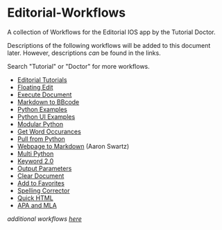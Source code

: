# Editorial-Workflows
A collection of Workflows for the Editorial IOS app by the Tutorial Doctor.

Descriptions of the following workflows will be added to this document later. However, descriptions *can* be found in the links.

Search "Tutorial" or "Doctor" for more workflows.

- [Editorial Tutorials](http://www.editorial-workflows.com/workflow/5859804404776960/PM_C8vZwlz4)
- [Floating Edit](http://www.editorial-workflows.com/workflow/5770788456103936/-PFBX7hKlBw)
- [Execute Document](http://www.editorial-workflows.com/workflow/5249660746727424/c2P2aGjejaU)
- [Markdown to BBcode](http://www.editorial-workflows.com/workflow/5315836059320320/YGssYabqEYU)
- [Python Examples](http://www.editorial-workflows.com/workflow/5898713587253248/eZ7XRZqHdVE)
- [Python UI Examples](http://www.editorial-workflows.com/workflow/5858898837766144/0v1-GD4kr80)
- [Modular Python](http://www.editorial-workflows.com/workflow/5284439445733376/azjk271i9uw)
- [Get Word Occurances](http://www.editorial-workflows.com/workflow/4931186304483328/iRgr1iUQsp8)
- [Pull from Python](http://www.editorial-workflows.com/workflow/6619515399962624/mm8VT2uyIWM)
- [Webpage to Markdown](http://editorial-app.appspot.com/workflow/5853676023316480/fM1Ff_dYwQg) (Aaron Swartz)
- [Multi Python](http://www.editorial-workflows.com/workflow/5902748843245568/njj7ceBibXc)
- [Keyword 2.0](http://www.editorial-workflows.com/workflow/5285104091922432/A-C6zjLS1bI)
- [Output Parameters](http://www.editorial-workflows.com/workflow/5820652556648448/lDDZ2qMlBFA)
- [Clear Document](http://www.editorial-workflows.com/workflow/5885712721248256/QERuvOeV4I0)
- [Add to Favorites](http://www.editorial-workflows.com/workflow/5885606018154496/pWR9ed7vcZs)
- [Spelling Corrector](http://www.editorial-workflows.com/workflow/5812487421165568/sc99cjBTVSk)
- [Quick HTML](http://www.editorial-workflows.com/workflow/5812610700148736/kNmUUeBD5IA)
- [APA and MLA](http://www.editorial-workflows.com/workflow/5802823878967296/pD7s8VMUoRY)

*additional workflows [here](https://github.com/TutorialDoctor/Editorial-Workflows/blob/master/must_have_workflows.md)*
